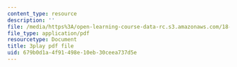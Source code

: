 ```yaml
---
content_type: resource
description: ''
file: /media/https%3A/open-learning-course-data-rc.s3.amazonaws.com/18-01sc-single-variable-calculus-fall-2010/679b0d1a4f91498e10eb30ceea737d5e_9v25gg2qJYE.pdf
file_type: application/pdf
resourcetype: Document
title: 3play pdf file
uid: 679b0d1a-4f91-498e-10eb-30ceea737d5e
---
```

